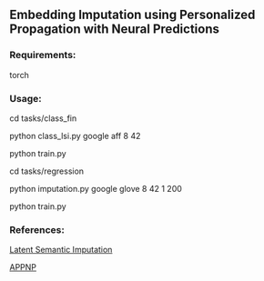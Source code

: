 ## Embedding Imputation using Personalized Propagation with Neural Predictions ##


### Requirements: ###

torch


### Usage: ###

cd tasks/class\_fin

python class\_lsi.py google aff 8 42

python train.py


cd tasks/regression

python imputation.py google glove 8 42 1 200

python train.py


### References: ###

[Latent Semantic Imputation](https://arxiv.org/pdf/1905.08900.pdf)

[APPNP](https://arxiv.org/pdf/1810.05997.pdf)
